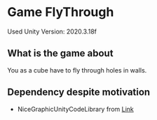 # Game FlyThrough

Used Unity Version: 2020.3.18f

## What is the game about 

You as a cube have to fly through holes in walls.

## Dependency despite motivation

* NiceGraphicUnityCodeLibrary from [Link](https://github.com/BoolPurist/NiceGraphicUnityCodeLibrary)

